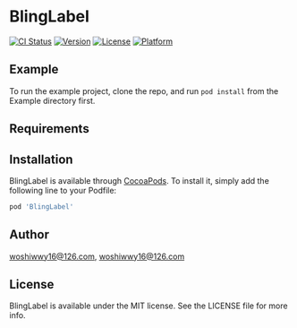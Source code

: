 # BlingLabel

[![CI Status](https://img.shields.io/travis/woshiwwy16@126.com/BlingLabel.svg?style=flat)](https://travis-ci.org/woshiwwy16@126.com/BlingLabel)
[![Version](https://img.shields.io/cocoapods/v/BlingLabel.svg?style=flat)](https://cocoapods.org/pods/BlingLabel)
[![License](https://img.shields.io/cocoapods/l/BlingLabel.svg?style=flat)](https://cocoapods.org/pods/BlingLabel)
[![Platform](https://img.shields.io/cocoapods/p/BlingLabel.svg?style=flat)](https://cocoapods.org/pods/BlingLabel)

## Example

To run the example project, clone the repo, and run `pod install` from the Example directory first.

## Requirements

## Installation

BlingLabel is available through [CocoaPods](https://cocoapods.org). To install
it, simply add the following line to your Podfile:

```ruby
pod 'BlingLabel'
```

## Author

woshiwwy16@126.com, woshiwwy16@126.com

## License

BlingLabel is available under the MIT license. See the LICENSE file for more info.
